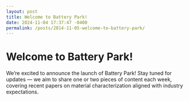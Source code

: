 ```yaml
---
layout: post
title: Welcome to Battery Park!
date: 2024-11-04 17:37:47 -0400
permalink: /posts/2014-11-05-welcome-to-battery-park/
---
```



# Welcome to Battery Park!

We’re excited to announce the launch of Battery Park! Stay tuned for updates — we aim to share one or two pieces of content each week, covering recent papers on material characterization aligned with industry expectations.
